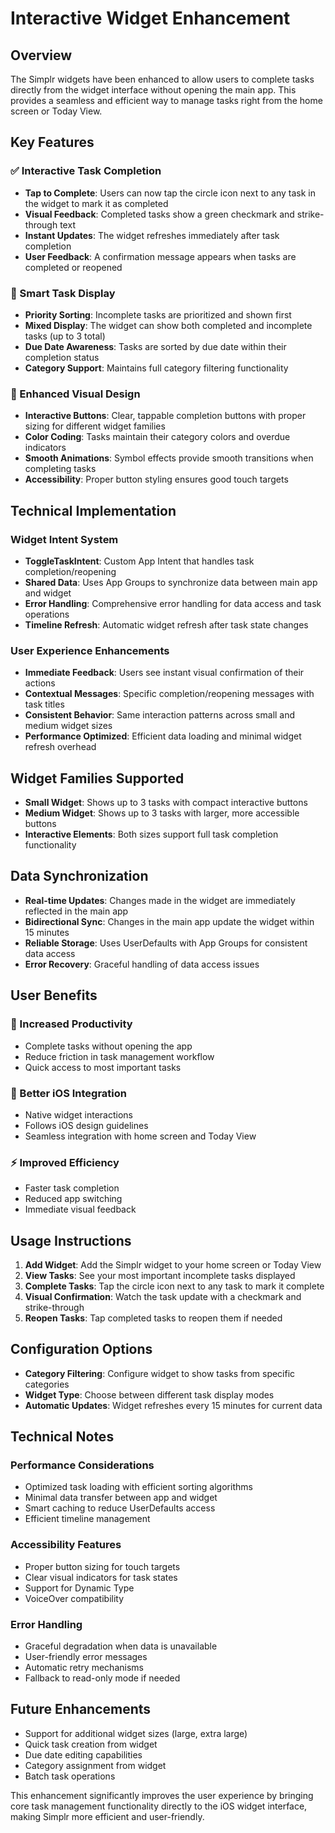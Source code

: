 # Interactive Widget Enhancement

## Overview
The Simplr widgets have been enhanced to allow users to complete tasks directly from the widget interface without opening the main app. This provides a seamless and efficient way to manage tasks right from the home screen or Today View.

## Key Features

### ✅ Interactive Task Completion
- **Tap to Complete**: Users can now tap the circle icon next to any task in the widget to mark it as completed
- **Visual Feedback**: Completed tasks show a green checkmark and strike-through text
- **Instant Updates**: The widget refreshes immediately after task completion
- **User Feedback**: A confirmation message appears when tasks are completed or reopened

### 🔄 Smart Task Display
- **Priority Sorting**: Incomplete tasks are prioritized and shown first
- **Mixed Display**: The widget can show both completed and incomplete tasks (up to 3 total)
- **Due Date Awareness**: Tasks are sorted by due date within their completion status
- **Category Support**: Maintains full category filtering functionality

### 🎨 Enhanced Visual Design
- **Interactive Buttons**: Clear, tappable completion buttons with proper sizing for different widget families
- **Color Coding**: Tasks maintain their category colors and overdue indicators
- **Smooth Animations**: Symbol effects provide smooth transitions when completing tasks
- **Accessibility**: Proper button styling ensures good touch targets

## Technical Implementation

### Widget Intent System
- **ToggleTaskIntent**: Custom App Intent that handles task completion/reopening
- **Shared Data**: Uses App Groups to synchronize data between main app and widget
- **Error Handling**: Comprehensive error handling for data access and task operations
- **Timeline Refresh**: Automatic widget refresh after task state changes

### User Experience Enhancements
- **Immediate Feedback**: Users see instant visual confirmation of their actions
- **Contextual Messages**: Specific completion/reopening messages with task titles
- **Consistent Behavior**: Same interaction patterns across small and medium widget sizes
- **Performance Optimized**: Efficient data loading and minimal widget refresh overhead

## Widget Families Supported
- **Small Widget**: Shows up to 3 tasks with compact interactive buttons
- **Medium Widget**: Shows up to 3 tasks with larger, more accessible buttons
- **Interactive Elements**: Both sizes support full task completion functionality

## Data Synchronization
- **Real-time Updates**: Changes made in the widget are immediately reflected in the main app
- **Bidirectional Sync**: Changes in the main app update the widget within 15 minutes
- **Reliable Storage**: Uses UserDefaults with App Groups for consistent data access
- **Error Recovery**: Graceful handling of data access issues

## User Benefits

### 🚀 Increased Productivity
- Complete tasks without opening the app
- Reduce friction in task management workflow
- Quick access to most important tasks

### 📱 Better iOS Integration
- Native widget interactions
- Follows iOS design guidelines
- Seamless integration with home screen and Today View

### ⚡ Improved Efficiency
- Faster task completion
- Reduced app switching
- Immediate visual feedback

## Usage Instructions

1. **Add Widget**: Add the Simplr widget to your home screen or Today View
2. **View Tasks**: See your most important incomplete tasks displayed
3. **Complete Tasks**: Tap the circle icon next to any task to mark it complete
4. **Visual Confirmation**: Watch the task update with a checkmark and strike-through
5. **Reopen Tasks**: Tap completed tasks to reopen them if needed

## Configuration Options
- **Category Filtering**: Configure widget to show tasks from specific categories
- **Widget Type**: Choose between different task display modes
- **Automatic Updates**: Widget refreshes every 15 minutes for current data

## Technical Notes

### Performance Considerations
- Optimized task loading with efficient sorting algorithms
- Minimal data transfer between app and widget
- Smart caching to reduce UserDefaults access
- Efficient timeline management

### Accessibility Features
- Proper button sizing for touch targets
- Clear visual indicators for task states
- Support for Dynamic Type
- VoiceOver compatibility

### Error Handling
- Graceful degradation when data is unavailable
- User-friendly error messages
- Automatic retry mechanisms
- Fallback to read-only mode if needed

## Future Enhancements
- Support for additional widget sizes (large, extra large)
- Quick task creation from widget
- Due date editing capabilities
- Category assignment from widget
- Batch task operations

This enhancement significantly improves the user experience by bringing core task management functionality directly to the iOS widget interface, making Simplr more efficient and user-friendly.